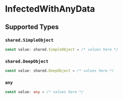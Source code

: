 # InfectedWithAnyData


## Supported Types

### `shared.SimpleObject`

```typescript
const value: shared.SimpleObject = /* values here */
```

### `shared.DeepObject`

```typescript
const value: shared.DeepObject = /* values here */
```

### `any`

```typescript
const value: any = /* values here */
```

